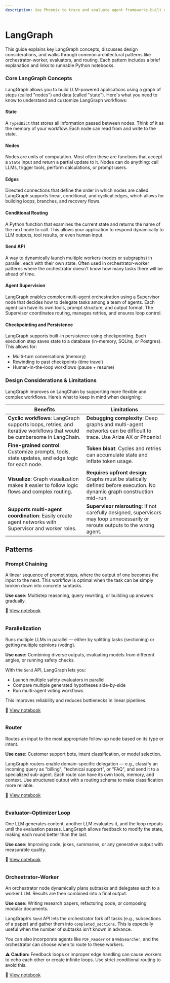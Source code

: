 ```yaml
---
description: Use Phoenix to trace and evaluate agent frameworks built using Langgraph
---
```


# LangGraph

This guide explains key LangGraph concepts, discusses design considerations, and walks through common architectural patterns like orchestrator-worker, evaluators, and routing. Each pattern includes a brief explanation and links to runnable Python notebooks.

### Core LangGraph Concepts

LangGraph allows you to build LLM-powered applications using a graph of steps (called "nodes") and data (called "state"). Here's what you need to know to understand and customize LangGraph workflows:

#### State

A `TypedDict` that stores all information passed between nodes. Think of it as the memory of your workflow. Each node can read from and write to the state.

#### Nodes

Nodes are units of computation. Most often these are functions that accept a `State` input and return a partial update to it. Nodes can do anything: call LLMs, trigger tools, perform calculations, or prompt users.

#### Edges

Directed connections that define the order in which nodes are called. LangGraph supports linear, conditional, and cyclical edges, which allows for building loops, branches, and recovery flows.

#### Conditional Routing

A Python function that examines the current state and returns the name of the next node to call. This allows your application to respond dynamically to LLM outputs, tool results, or even human input.

#### Send API

A way to dynamically launch multiple workers (nodes or subgraphs) in parallel, each with their own state. Often used in orchestrator-worker patterns where the orchestrator doesn't know how many tasks there will be ahead of time.

#### Agent Supervision

LangGraph enables complex multi-agent orchestration using a Supervisor node that decides how to delegate tasks among a team of agents. Each agent can have its own tools, prompt structure, and output format. The Supervisor coordinates routing, manages retries, and ensures loop control.

#### Checkpointing and Persistence

LangGraph supports built-in persistence using checkpointing. Each execution step saves state to a database (in-memory, SQLite, or Postgres). This allows for:

* Multi-turn conversations (memory)
* Rewinding to past checkpoints (time travel)
* Human-in-the-loop workflows (pause + resume)

### Design Considerations & Limitations

LangGraph improves on LangChain by supporting more flexible and complex workflows. Here’s what to keep in mind when designing:

| Benefits                                                                                                                | Limitations                                                                                                                     |
| ----------------------------------------------------------------------------------------------------------------------- | ------------------------------------------------------------------------------------------------------------------------------- |
| **Cyclic workflows**: LangGraph supports loops, retries, and iterative workflows that would be cumbersome in LangChain. | **Debugging complexity**: Deep graphs and multi-agent networks can be difficult to trace. Use Arize AX or Phoenix!              |
| **Fine-grained control**: Customize prompts, tools, state updates, and edge logic for each node.                        | **Token bloat**: Cycles and retries can accumulate state and inflate token usage.                                               |
| **Visualize**: Graph visualization makes it easier to follow logic flows and complex routing.                           | **Requires upfront design**: Graphs must be statically defined before execution. No dynamic graph construction mid-run.         |
| **Supports multi-agent coordination**: Easily create agent networks with Supervisor and worker roles.                   | **Supervisor misrouting**: If not carefully designed, supervisors may loop unnecessarily or reroute outputs to the wrong agent. |

## Patterns

### Prompt Chaining

A linear sequence of prompt steps, where the output of one becomes the input to the next. This workflow is optimal when the task can be simply broken down into concrete subtasks.

**Use case:** Multistep reasoning, query rewriting, or building up answers gradually.

📓 [View notebook](https://github.com/Arize-ai/phoenix/blob/main/tutorials/agents/langgraph/langgraph_promptchaining.ipynb)

<figure><img src="../../.gitbook/assets/prompt_chaining.png" alt=""><figcaption></figcaption></figure>

### Parallelization

Runs multiple LLMs in parallel — either by splitting tasks (sectioning) or getting multiple opinions (voting).

**Use case:** Combining diverse outputs, evaluating models from different angles, or running safety checks.

With the `Send` API, LangGraph lets you:

* Launch multiple safety evaluators in parallel
* Compare multiple generated hypotheses side-by-side
* Run multi-agent voting workflows

This improves reliability and reduces bottlenecks in linear pipelines.

📓 [View notebook](https://github.com/Arize-ai/phoenix/blob/main/tutorials/agents/langgraph/langgraph_parallel.ipynb)

<figure><img src="../../.gitbook/assets/parallel.png" alt=""><figcaption></figcaption></figure>

### Router

Routes an input to the most appropriate follow-up node based on its type or intent.

**Use case:** Customer support bots, intent classification, or model selection.

LangGraph routers enable domain-specific delegation — e.g., classify an incoming query as "billing", "technical support", or "FAQ", and send it to a specialized sub-agent. Each route can have its own tools, memory, and context. Use structured output with a routing schema to make classification more reliable.

📓 [View notebook](https://github.com/Arize-ai/phoenix/blob/main/tutorials/agents/langgraph/langgraph_router.ipynb)

<figure><img src="../../.gitbook/assets/router.png" alt=""><figcaption></figcaption></figure>

### Evaluator–Optimizer Loop

One LLM generates content, another LLM evaluates it, and the loop repeats until the evaluation passes. LangGraph allows feedback to modify the state, making each round better than the last.

**Use case:** Improving code, jokes, summaries, or any generative output with measurable quality.

📓 [View notebook](https://github.com/Arize-ai/phoenix/blob/main/tutorials/agents/langgraph/langgraph_evaluator.ipynb)

<figure><img src="../../.gitbook/assets/evaluator.png" alt=""><figcaption></figcaption></figure>

### Orchestrator–Worker

An orchestrator node dynamically plans subtasks and delegates each to a worker LLM. Results are then combined into a final output.

**Use case:** Writing research papers, refactoring code, or composing modular documents.

LangGraph’s `Send` API lets the orchestrator fork off tasks (e.g., subsections of a paper) and gather them into `completed_sections`. This is especially useful when the number of subtasks isn’t known in advance.

You can also incorporate agents like `PDF_Reader` or a `WebSearcher`, and the orchestrator can choose when to route to these workers.

⚠️ **Caution:** Feedback loops or improper edge handling can cause workers to echo each other or create infinite loops. Use strict conditional routing to avoid this.

📓 [View notebook](https://github.com/Arize-ai/phoenix/blob/main/tutorials/agents/langgraph/langgraph_orchestrator.ipynb)

<figure><img src="../../.gitbook/assets/orchestrator.png" alt=""><figcaption></figcaption></figure>
